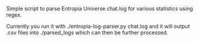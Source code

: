 Simple script to parse Entropia Universe chat.log for various statistics using regex.

Currently you run it with ./entropia-log-parser.py chat.log and it will output .csv files into ./parsed_logs which can then be further processed.
